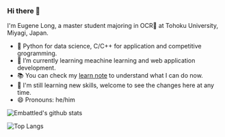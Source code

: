 ### Hi there 👋

I'm Eugene Long, a master student majoring in OCR&#x1F3A5; at Tohoku University, Miyagi, Japan.  
- &#x1F527; Python for data science, C/C++ for application and competitive grogramming.
- 🌱 I’m currently learning meachine learning and web application development.
- &#x1F4DA; You can check my [learn note](https://github.com/Embattled/learnnote) to understand what I can do now.
- &#x1F680; I'm still learning new skills, welcome to see the changes here at any time.
- 😄 Pronouns: he/him

![Embattled's github stats](https://github-readme-stats.vercel.app/api?username=Embattled)

![Top Langs](https://github-readme-stats.vercel.app/api/top-langs/?username=Embattled&layout=compact)
